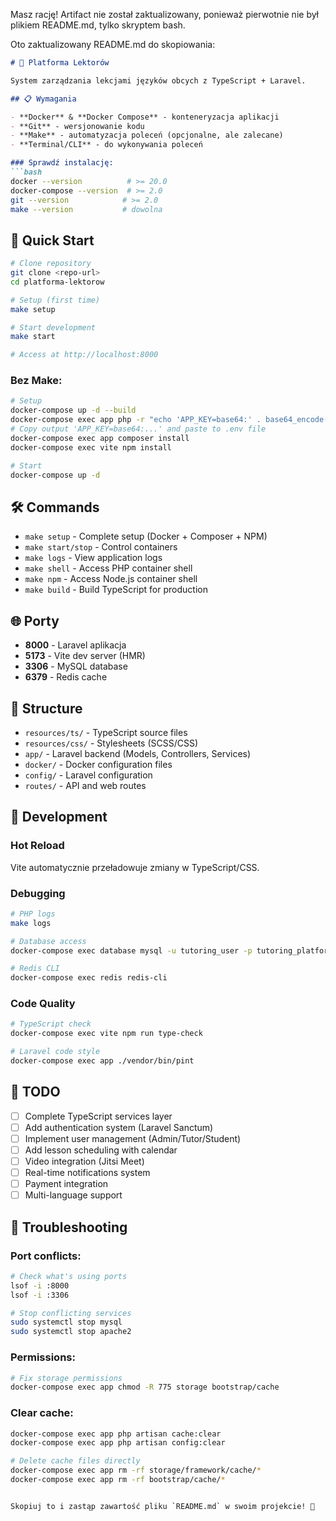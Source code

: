 Masz rację! Artifact nie został zaktualizowany, ponieważ pierwotnie nie był plikiem README.md, tylko skryptem bash.

Oto zaktualizowany README.md do skopiowania:

```markdown
# 🎯 Platforma Lektorów

System zarządzania lekcjami języków obcych z TypeScript + Laravel.

## 📋 Wymagania

- **Docker** & **Docker Compose** - konteneryzacja aplikacji
- **Git** - wersjonowanie kodu
- **Make** - automatyzacja poleceń (opcjonalne, ale zalecane)
- **Terminal/CLI** - do wykonywania poleceń

### Sprawdź instalację:
```bash
docker --version          # >= 20.0
docker-compose --version  # >= 2.0
git --version            # >= 2.0
make --version           # dowolna
```

## 🚀 Quick Start

```bash
# Clone repository
git clone <repo-url>
cd platforma-lektorow

# Setup (first time)
make setup

# Start development
make start

# Access at http://localhost:8000
```

### Bez Make:
```bash
# Setup
docker-compose up -d --build
docker-compose exec app php -r "echo 'APP_KEY=base64:' . base64_encode(random_bytes(32)) . PHP_EOL;"
# Copy output 'APP_KEY=base64:...' and paste to .env file
docker-compose exec app composer install
docker-compose exec vite npm install

# Start
docker-compose up -d
```

## 🛠️ Commands

- `make setup` - Complete setup (Docker + Composer + NPM)
- `make start/stop` - Control containers
- `make logs` - View application logs
- `make shell` - Access PHP container shell
- `make npm` - Access Node.js container shell
- `make build` - Build TypeScript for production

## 🌐 Porty

- **8000** - Laravel aplikacja
- **5173** - Vite dev server (HMR)
- **3306** - MySQL database
- **6379** - Redis cache

## 📁 Structure

- `resources/ts/` - TypeScript source files
- `resources/css/` - Stylesheets (SCSS/CSS)
- `app/` - Laravel backend (Models, Controllers, Services)
- `docker/` - Docker configuration files
- `config/` - Laravel configuration
- `routes/` - API and web routes

## 🔧 Development

### Hot Reload
Vite automatycznie przeładowuje zmiany w TypeScript/CSS.

### Debugging
```bash
# PHP logs
make logs

# Database access
docker-compose exec database mysql -u tutoring_user -p tutoring_platform

# Redis CLI
docker-compose exec redis redis-cli
```

### Code Quality
```bash
# TypeScript check
docker-compose exec vite npm run type-check

# Laravel code style
docker-compose exec app ./vendor/bin/pint
```

## 🎯 TODO

- [ ] Complete TypeScript services layer
- [ ] Add authentication system (Laravel Sanctum)
- [ ] Implement user management (Admin/Tutor/Student)
- [ ] Add lesson scheduling with calendar
- [ ] Video integration (Jitsi Meet)
- [ ] Real-time notifications system
- [ ] Payment integration
- [ ] Multi-language support

## 🐛 Troubleshooting

### Port conflicts:
```bash
# Check what's using ports
lsof -i :8000
lsof -i :3306

# Stop conflicting services
sudo systemctl stop mysql
sudo systemctl stop apache2
```

### Permissions:
```bash
# Fix storage permissions
docker-compose exec app chmod -R 775 storage bootstrap/cache
```

### Clear cache:
```bash
docker-compose exec app php artisan cache:clear
docker-compose exec app php artisan config:clear

# Delete cache files directly
docker-compose exec app rm -rf storage/framework/cache/*
docker-compose exec app rm -rf bootstrap/cache/*
```
```

Skopiuj to i zastąp zawartość pliku `README.md` w swoim projekcie! 📝
